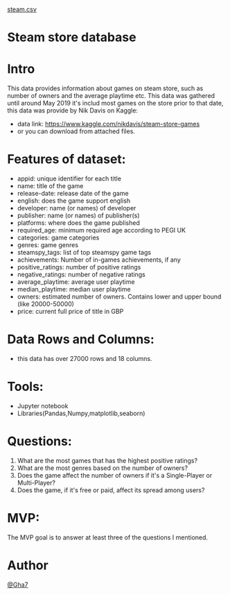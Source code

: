 [steam.csv](https://github.com/Gha7/Steam_EDA/files/7507737/steam.csv)
# Steam store database
# Intro
This data provides information about games on steam store, such as number of owners and the average playtime etc.
This data was gathered until around May 2019 it's includ most games on the store prior to that date,
this data was provide by Nik Davis on Kaggle:
- data link: https://www.kaggle.com/nikdavis/steam-store-games
- or you can download from attached files.
# Features of dataset:
- appid: unique identifier for each title
- name: title of the game
- release-date: release date of the game
- english: does the game support english
- developer: name (or names) of developer
- publisher: name (or names) of publisher(s)
- platforms: where does the game published
- required_age: minimum required age according to PEGI UK
- categories: game categories
- genres: game genres
- steamspy_tags: list of top steamspy game tags
- achievements: Number of in-games achievements, if any
- positive_ratings: number of positive ratings
- negative_ratings: number of negative ratings
- average_playtime: average user playtime
- median_playtime: median user playtime
- owners: estimated number of owners. Contains lower and upper bound (like 20000-50000)
- price: current full price of title in GBP
# Data Rows and Columns:
- this data has over 27000 rows and 18 columns.
# Tools:
- Jupyter notebook
- Libraries(Pandas,Numpy,matplotlib,seaborn)
# Questions:
1. What are the most games that has the highest positive ratings?
2. What are the most genres based on the number of owners?
3. Does the game affect the number of owners if it's a Single-Player or Multi-Player?
4. Does the game, if it's free or paid, affect its spread among users?
# MVP:
The MVP goal is to answer at least three of the questions I mentioned.
# Author
[@Gha7](https://github.com/Gha7)
